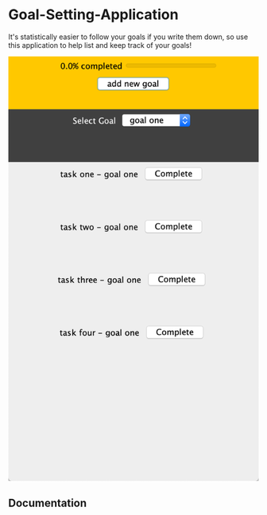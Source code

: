 # Goal-Setting-Application
It's statistically easier to follow your goals if you write them down, so use this application to help list and keep track of your goals!

![Logo](https://github.com/cdongslc/Goal-Setting-Application/blob/master/Logo/Screen%20Shot%202020-05-20%20at%209.32.31%20PM.png)

## Documentation
